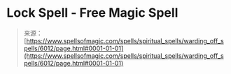 <!--yml

category: 未分类

date: 2024-06-12 18:40:29

-->

# Lock Spell - Free Magic Spell

> 来源：[https://www.spellsofmagic.com/spells/spiritual_spells/warding_off_spells/6012/page.html#0001-01-01](https://www.spellsofmagic.com/spells/spiritual_spells/warding_off_spells/6012/page.html#0001-01-01)
